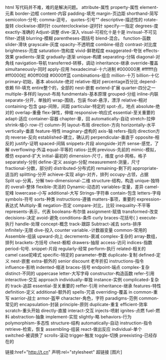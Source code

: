 html
写代码并不难，难的是解决问题。
attribute-属性
property-属性
element-元素
border-边框
content-内容
padding-填充
margin-页边距
shorthand-简写
semicolon-分号;
comma-逗号，
quotes-引号""
descriptive-描述性的
rotate-旋转
clockwise-顺时针
counterclockwise-逆时针
specify-一指定
degrees-度
exactly-准确的
Adjust-调整
dive-深入
visual-可视化十是十是
invisual-不可见
filter-滤镜
blurring-模糊
parentheses-圆括号
blend-混合。
function-函数
slider-滑块
grayscale-灰度
opacity-不透明度
combine-结合
contrast-对比度
brightness-亮度
saturation-饱和度
vivid-鲜艳程度
exaggerated-夸张
effects-效果
gradients-渐变
gradually-逐渐
unique-构建
separating-分隔
diagonal-对角线
navigation-导航
transferred-转移，调动
inheritance-继承
override-覆盖
simultaneously-同时
apply-应用
hexadecimal-十六进制
#000000黑
#ffffff白
#ff0000红
#00ff00绿
#0000ff蓝
combinations-组合
million-十万
billion-十亿
primary-初始，基本
absolute-绝对
relative-相对
percentage百分比
depend-依赖
fill-填充
entire整个的，全部的
nest-嵌套
extend-扩展
quarter-四分之一
multiple-多样的
layout-布局
fundmentals-基本原理
grouped-分组
inline-内联
separate-分开，单独的
wrap-围绕，包装
float-悬浮，漂浮
relative-相对
containing-包含
gap-间隙，间距
particular-特定的
spot-点，地点
absolute-绝对的
overlap-重叠
flex-弹性，伸缩
responsive-响应式
essential-至关重要的
adapt-适应
container-容器
chapter-章，回
automatically-自动
stretch-拉伸
shrink-缩小
row-行
column-列
layout-布局
direction-方向
horizontally-水平
vertically-垂直
feature-特性
imaginary-虚构的
axis-轴
refers-指向
direction方向
reverse-反向
established-建立，确认的
perpendicular-垂直于
opposite-相反的
justify-证明
spaced-间隔
snippets-片段
alongside-对齐
sense-感觉，了解
overflowing-外溢
equal-平等的
ratios-比例
previous-先前的
mimic-模拟，模仿
expand-扩大
initial-最初的
dimension-尺寸，维度
grid-网格，格子
separately-分别
define-定义
assign-分配
measurement-测量，尺寸
fractional-分数，部分的
distributed-分布式的
remaining-剩下的
appropriate-适当的
splitting-分开
achieve-实现
align-对齐，排列
occupy-占领，占据
Split up-分离，分解
two-dimensional-二维
structure-结构，构造
unique-独特的
overall-整体
flexible-灵活的
Dynamic-动态的
variables-变量，差异
camel-驼峰
lowercase-小写
additional-大写
Strings-字符串
contain-包含
letters-字母
symbols-符号
sorts-种类
instructions-遵循
matters-事项，重要的
expression-表达式
Multiply-乘
negation-否定
compare-对比，比较
inequality-不平等
represents-表示，代表
booleans-布尔值
assignment-赋值
transformed-改变
decisions-决定
avoid-避免
conditions-条件
curly braces-花括号{ }
execute-执行
handle-处理
concept-概念
track-跟踪
Subtract-减去
sorts-排序
infinitely-无限
dive-投入
counter variable.-计数器变量
common-常用的
Assemble-组装
upward-向上
decrements-衰减
complex-复杂的
array-数组，排列
brackets-方括号
chest-橱柜
drawers-抽屉
access-访问
indices-指数
period-句号.
snippet-片段
regularly-经常
perform-执行
related-相关的
camel case驼峰式
specific-特定的
parameter-参数
duplicate-复制
defined-定义
nest-嵌套
extra-额外的
senior discount 老年折扣
instructions-指令
influence-影响
indented-缩进
braces-括号
endpoint-端点
complex-复杂
distinct-不同的
uppercase letter-大写字母
constructor-构造函数
refer-引用
interactive-交互
approach
individually-单独
instance-实例
complicated-复杂的
track-追踪
essential-至关重要的
reffer-引用
inheritance-继承
features-特性
definition-定义
additional-额外的
spells-咒语
overriding-覆盖
in common-重写
warrior-战士
armor-盔甲
character-角色，字符
paradigms-范例
common-常见的
encapsulation-封装
principle-原则
duplicate-重复
efficient-效率
scratch-重头开始
directly-直接
interact-交互
injects-喷射
ignites-点燃
fuel-燃料
abstraction-抽象
implement-实现
slightly-略
behaviors-行为
polymorphism-多态性
structure-结构
automatically-自动
instruction-指令
retrieve-检索，恢复
assembling-组装
react-做出反应
individual-单个
switched-被调换了
scrolls-滚动
trigger-触发
toggle-切换
preexisting-已经存在的

链接:href="http://t.cn"
声明:rel="stylesheet"
超链接
[图片]
